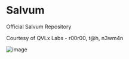 # Salvum
Official Salvum Repository

Courtesy of QVLx Labs - r00r00, $t@$h, n3wm4n

![image](https://github.com/QVLx-Labs/Salvum/assets/4257899/86d79068-e91c-4820-9e3a-5c2a592efddd)
